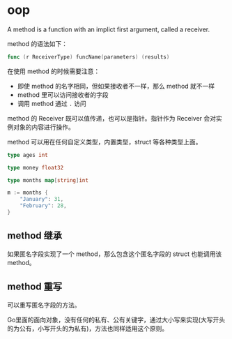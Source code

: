 # oop

A method is a function with an implict first argument, called a receiver.

method 的语法如下：

```go
func (r ReceiverType) funcName(parameters) (results)
```

在使用 method 的时候需要注意：

- 即使 method 的名字相同，但如果接收者不一样，那么 method 就不一样
- method 里可以访问接收者的字段
- 调用 method 通过 `.` 访问

method 的 Receiver 既可以值传递，也可以是指针。指针作为 Receiver 会对实例对象的内容进行操作。

method 可以用在任何自定义类型，内置类型，struct 等各种类型上面。

```go
type ages int

type money float32

type months map[string]int

m := months {
    "January": 31,
    "February": 28,
}
```

## method 继承

如果匿名字段实现了一个 method，那么包含这个匿名字段的 struct 也能调用该 method。

## method 重写

可以重写匿名字段的方法。

Go里面的面向对象，没有任何的私有、公有关键字，通过大小写来实现(大写开头的为公有，小写开头的为私有)，方法也同样适用这个原则。
